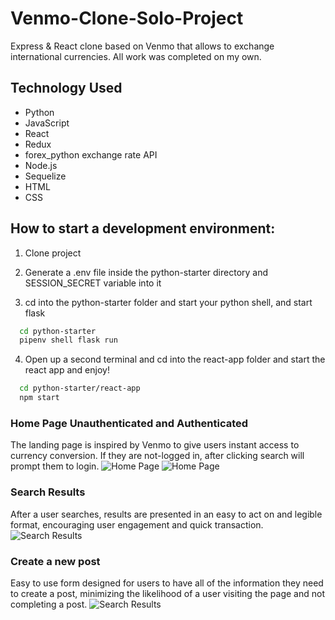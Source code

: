 # Venmo-Clone-Solo-Project

Express & React clone based on Venmo that allows to exchange international currencies. All work was completed on my own.

## Technology Used

* Python
* JavaScript
* React
* Redux
* forex_python exchange rate API
* Node.js
* Sequelize
* HTML
* CSS

## How to start a development environment:

1. Clone project

2. Generate a .env file inside the python-starter directory and SESSION_SECRET variable into it

3. cd into the python-starter folder and start your python shell, and start flask

```bash
  cd python-starter
  pipenv shell flask run
```

4. Open up a second terminal and cd into the react-app folder and start the react app and enjoy!

```bash
  cd python-starter/react-app
  npm start

```

### Home Page Unauthenticated and Authenticated
The landing page is inspired by Venmo to give users instant access to currency conversion. If they are not-logged in, after clicking search will prompt them to login.
![Home Page](https://i.imgur.com/Zf58bAD.png "Home Page Logged In")
![Home Page](https://i.imgur.com/Q1ylVcK.png "Home Page Not Logged In")

### Search Results
After a user searches, results are presented in an easy to act on and legible format, encouraging user engagement and quick transaction.
![Search Results](https://i.imgur.com/XiHt9MU.png "Search Results")

### Create a new post
Easy to use form designed for users to have all of the information they need to create a post, minimizing the likelihood of a user visiting the page and not completing a post.
![Search Results](https://i.imgur.com/kMG6rR2.png "Search Results")
